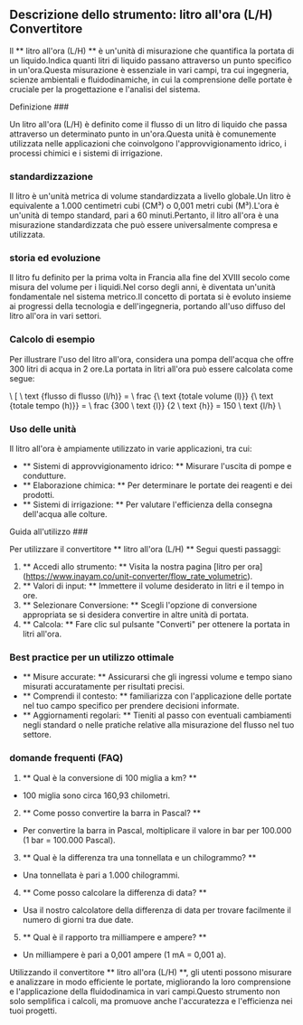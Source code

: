 ## Descrizione dello strumento: litro all'ora (L/H) Convertitore

Il ** litro all'ora (L/H) ** è un'unità di misurazione che quantifica la portata di un liquido.Indica quanti litri di liquido passano attraverso un punto specifico in un'ora.Questa misurazione è essenziale in vari campi, tra cui ingegneria, scienze ambientali e fluidodinamiche, in cui la comprensione delle portate è cruciale per la progettazione e l'analisi del sistema.

Definizione ###

Un litro all'ora (L/H) è definito come il flusso di un litro di liquido che passa attraverso un determinato punto in un'ora.Questa unità è comunemente utilizzata nelle applicazioni che coinvolgono l'approvvigionamento idrico, i processi chimici e i sistemi di irrigazione.

### standardizzazione

Il litro è un'unità metrica di volume standardizzata a livello globale.Un litro è equivalente a 1.000 centimetri cubi (CM³) o 0,001 metri cubi (M³).L'ora è un'unità di tempo standard, pari a 60 minuti.Pertanto, il litro all'ora è una misurazione standardizzata che può essere universalmente compresa e utilizzata.

### storia ed evoluzione

Il litro fu definito per la prima volta in Francia alla fine del XVIII secolo come misura del volume per i liquidi.Nel corso degli anni, è diventata un'unità fondamentale nel sistema metrico.Il concetto di portata si è evoluto insieme ai progressi della tecnologia e dell'ingegneria, portando all'uso diffuso del litro all'ora in vari settori.

### Calcolo di esempio

Per illustrare l'uso del litro all'ora, considera una pompa dell'acqua che offre 300 litri di acqua in 2 ore.La portata in litri all'ora può essere calcolata come segue:

\ [
\ text {flusso di flusso (l/h)} = \ frac {\ text {totale volume (l)}} {\ text {totale tempo (h)}} = \ frac {300 \ text {l}} {2 \ text {h}} = 150 \ text {l/h}
\

### Uso delle unità

Il litro all'ora è ampiamente utilizzato in varie applicazioni, tra cui:

- ** Sistemi di approvvigionamento idrico: ** Misurare l'uscita di pompe e condutture.
- ** Elaborazione chimica: ** Per determinare le portate dei reagenti e dei prodotti.
- ** Sistemi di irrigazione: ** Per valutare l'efficienza della consegna dell'acqua alle colture.

Guida all'utilizzo ###

Per utilizzare il convertitore ** litro all'ora (L/H) ** Segui questi passaggi:

1. ** Accedi allo strumento: ** Visita la nostra pagina [litro per ora] (https://www.inayam.co/unit-converter/flow_rate_volumetric).
2. ** Valori di input: ** Immettere il volume desiderato in litri e il tempo in ore.
3. ** Selezionare Conversione: ** Scegli l'opzione di conversione appropriata se si desidera convertire in altre unità di portata.
4. ** Calcola: ** Fare clic sul pulsante "Converti" per ottenere la portata in litri all'ora.

### Best practice per un utilizzo ottimale

- ** Misure accurate: ** Assicurarsi che gli ingressi volume e tempo siano misurati accuratamente per risultati precisi.
- ** Comprendi il contesto: ** familiarizza con l'applicazione delle portate nel tuo campo specifico per prendere decisioni informate.
- ** Aggiornamenti regolari: ** Tieniti al passo con eventuali cambiamenti negli standard o nelle pratiche relative alla misurazione del flusso nel tuo settore.

### domande frequenti (FAQ)

1. ** Qual è la conversione di 100 miglia a km? **
- 100 miglia sono circa 160,93 chilometri.

2. ** Come posso convertire la barra in Pascal? **
- Per convertire la barra in Pascal, moltiplicare il valore in bar per 100.000 (1 bar = 100.000 Pascal).

3. ** Qual è la differenza tra una tonnellata e un chilogrammo? **
- Una tonnellata è pari a 1.000 chilogrammi.

4. ** Come posso calcolare la differenza di data? **
- Usa il nostro calcolatore della differenza di data per trovare facilmente il numero di giorni tra due date.

5. ** Qual è il rapporto tra milliampere e ampere? **
- Un milliampere è pari a 0,001 ampere (1 mA = 0,001 a).

Utilizzando il convertitore ** litro all'ora (L/H) **, gli utenti possono misurare e analizzare in modo efficiente le portate, migliorando la loro comprensione e l'applicazione della fluidodinamica in vari campi.Questo strumento non solo semplifica i calcoli, ma promuove anche l'accuratezza e l'efficienza nei tuoi progetti.